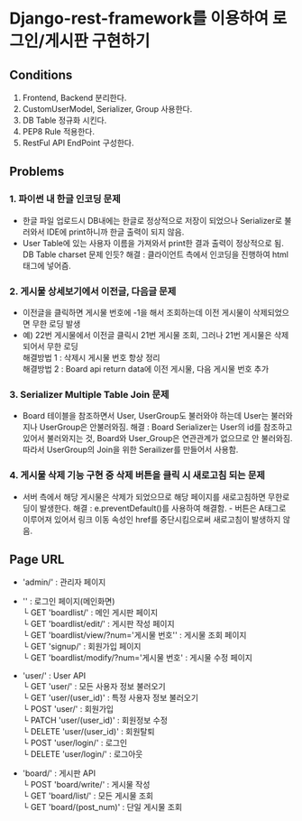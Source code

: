 # Django-rest-framework를 이용하여 로그인/게시판 구현하기

## Conditions
1. Frontend, Backend 분리한다.
2. CustomUserModel, Serializer, Group 사용한다.
3. DB Table 정규화 시킨다.
4. PEP8 Rule 적용한다.
5. RestFul API EndPoint 구성한다.


## Problems
### 1. 파이썬 내 한글 인코딩 문제
- 한글 파일 업로드시 DB내에는 한글로 정상적으로 저장이 되었으나 Serializer로 불러와서 IDE에 print하니까 한글 출력이 되지 않음.
- User Table에 있는 사용자 이름을 가져와서 print한 결과 출력이 정상적으로 됨. DB Table charset 문제 인듯?
해결 : 클라이언트 측에서 인코딩을 진행하여 html 태그에 넣어즘.
  
### 2. 게시물 상세보기에서 이전글, 다음글 문제
- 이전글을 클릭하면 게시물 번호에 -1을 해서 조회하는데 이전 게시물이 삭제되었으면 무한 로딩 발생
- 예) 22번 게시물에서 이전글 클릭시 21번 게시물 조회, 그러나 21번 게시물은 삭제되어서 무한 로딩
<br>해결방법 1 : 삭제시 게시물 번호 항상 정리
<br>해결방법 2 : Board api return data에 이전 게시물, 다음 게시물 번호 추가

### 3. Serializer Multiple Table Join 문제
- Board 테이블을 참조하면서 User, UserGroup도 불러와야 하는데 User는 불러와지나 UserGroup은 안불러와짐.
해결 : Board Serializer는 User의 id를 참조하고 있어서 불러와지는 것, Board와 User_Group은 연관관계가 없으므로 안 불러와짐. 따라서 UserGroup의 Join을 위한 Serailizer를 만들어서 사용함.
  
### 4. 게시물 삭제 기능 구현 중 삭제 버튼을 클릭 시 새로고침 되는 문제
- 서버 측에서 해당 게시물은 삭제가 되었으므로 해당 페이지를 새로고침하면 무한로딩이 발생한다.
해결 : e.preventDefault()를 사용하여 해결함. - 버튼은 A태그로 이루어져 있어서 링크 이동 속성인 href를 중단시킴으로써 새로고침이 발생하지 않음. 
  

## Page URL
- 'admin/' : 관리자 페이지
- '' : 로그인 페이지(메인화면)
  <br> └ GET 'boardlist/' : 메인 게시판 페이지
  <br> └ GET 'boardlist/edit/' : 게시판 작성 페이지
  <br> └ GET 'boardlist/view/?num='게시물 번호'' : 게시물 조회 페이지
  <br> └ GET 'signup/' : 회원가입 페이지
  <br> └ GET 'boardlist/modify/?num='게시물 번호' : 게시물 수정 페이지
  
- 'user/' : User API
  <br> └ GET 'user/' : 모든 사용자 정보 불러오기 
  <br> └ GET 'user/(user_id)' : 특정 사용자 정보 불러오기
  <br> └ POST 'user/' : 회원가입 
  <br> └ PATCH 'user/(user_id)' : 회원정보 수정 
  <br> └ DELETE 'user/(user_id)' : 회원탈퇴 
  <br> └ POST 'user/login/' : 로그인
  <br> └ DELETE 'user/login/' : 로그아웃 

- 'board/' : 게시판 API
  <br> └ POST 'board/write/' : 게시물 작성
  <br> └ GET 'board/list/' : 모든 게시물 조회
  <br> └ GET 'board/(post_num)' : 단일 게시물 조회